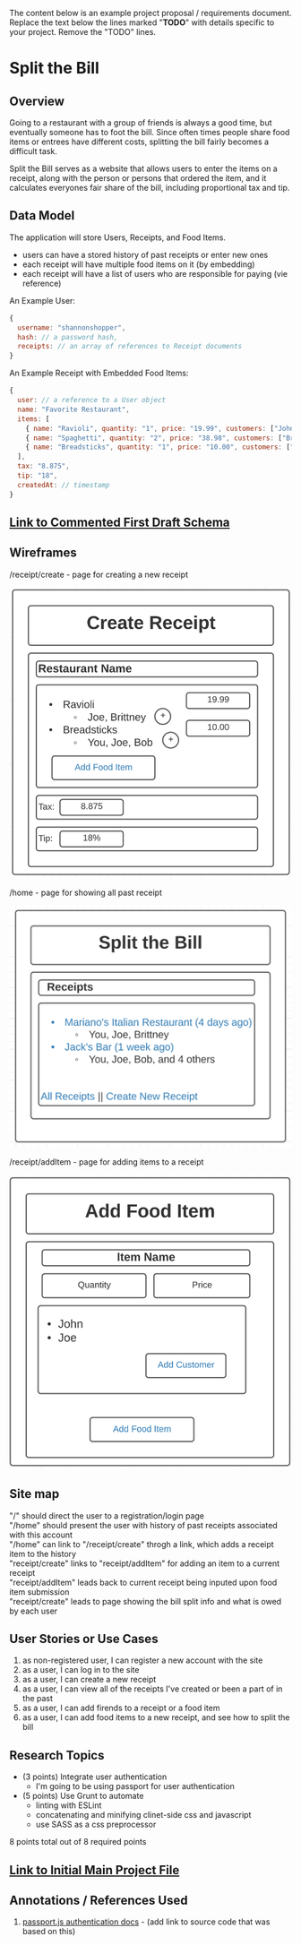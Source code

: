The content below is an example project proposal / requirements document. Replace the text below the lines marked "__TODO__" with details specific to your project. Remove the "TODO" lines.

# Split the Bill

## Overview

Going to a restaurant with a group of friends is always a good time, but eventually someone has to foot the bill. Since often times people share food items or entrees have different costs, splitting the bill fairly becomes a difficult task. 

Split the Bill serves as a website that allows users to enter the items on a receipt, along with the person or persons that ordered the item, and it calculates everyones fair share of the bill, including proportional tax and tip. 

## Data Model

The application will store Users, Receipts, and Food Items.
* users can have a stored history of past receipts or enter new ones
* each receipt will have multiple food items on it (by embedding)
* each receipt will have a list of users who are responsible for paying (vie reference)


An Example User:

```javascript
{
  username: "shannonshopper",
  hash: // a password hash,
  receipts: // an array of references to Receipt documents
}
```

An Example Receipt with Embedded Food Items:

```javascript
{
  user: // a reference to a User object
  name: "Favorite Restaurant",
  items: [
    { name: "Ravioli", quantity: "1", price: "19.99", customers: ["John"]},
    { name: "Spaghetti", quantity: "2", price: "38.98", customers: ["Brittney", "Joe"]},
    { name: "Breadsticks", quantity: "1", price: "10.00", customers: ["John", "Brittney", "Joe"]}
  ],
  tax: "8.875",
  tip: "18",
  createdAt: // timestamp
}
```


## [Link to Commented First Draft Schema](db.js) 


## Wireframes

/receipt/create - page for creating a new receipt

![receipt create](documentation/createReceipt.png)

/home - page for showing all past receipt

![home](documentation/home.png)

/receipt/addItem - page for adding items to a receipt

![item](documentation/addItem.png)

## Site map

"/" should direct the user to a registration/login page  
"/home" should present the user with history of past receipts associated with this account  
"/home" can link to "/receipt/create" throgh a link, which adds a receipt item to the history  
"receipt/create" links to "receipt/addItem" for adding an item to a current receipt  
"receipt/addItem" leads back to current receipt being inputed upon food item submission  
"receipt/create" leads to page showing the bill split info and what is owed by each user  

## User Stories or Use Cases

1. as non-registered user, I can register a new account with the site
2. as a user, I can log in to the site
3. as a user, I can create a new receipt 
4. as a user, I can view all of the receipts I've created or been a part of in the past
5. as a user, I can add firends to a receipt or a food item
6. as a user, I can add food items to a new receipt, and see how to split the bill

## Research Topics


* (3 points) Integrate user authentication
    * I'm going to be using passport for user authentication
* (5 points) Use Grunt to automate
    * linting with ESLint
    * concatenating and minifying clinet-side css and javascript
    * use SASS as a css preprocessor


8 points total out of 8 required points


## [Link to Initial Main Project File](app.js) 


## Annotations / References Used

1. [passport.js authentication docs](http://passportjs.org/docs) - (add link to source code that was based on this)
